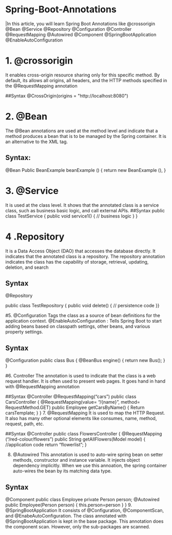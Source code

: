 # Spring-Boot-Annotations

|In this article, you will learn Spring Boot Annotations like
@crossorigin
@Bean
@Service
@Repository
@Configuration
@Controller
@RequestMapping
@Autowired
@Component
@SpringBootApplication
@EnableAutoConfiguration


# 1. @crossorigin
It enables cross-origin resource sharing only for this specific method. By default, its allows all origins, all headers, and the HTTP methods specified in the @RequestMapping annotation

##Syntax
@CrossOrigin(origins = "http://localhost:8080")

# 2. @Bean
The @Bean annotations are used at the method level and indicate that a method produces a bean that is to be managed by the Spring container. It is an alternative to the XML<bean> tag. 

## Syntax:
@Bean
Public BeanExample beanExample ()
{
return new BeanExample (),
}

# 3. @Service
It is used at the class level. It shows that the annotated class is a service class, such as business basic logic, and call external APIs.
##Syntax
public class TestService
{
public void service1()
{
// business logic
}
}
# 4 .Repository
It is a Data Access Object (DAO) that accesses the database directly. It indicates that the annotated class is a repository. 
The repository annotation indicates the class has the capability of storage, retrieval, updating, deletion, and search
## Syntax
@Repository

public class TestRepository
{
public void delete()
{
// persistence code
}}

#5. @Configuration
 Tags the class as a source of bean definitions for the application context. @EnableAutoConfiguration : Tells Spring Boot to start adding beans based on classpath settings, other beans, and various property settings.
 
 ## Syntax
 @Configuration
public class Bus
{
@BeanBus engine()
{
return new Bus();
}
}
 
 #6. Controller
 The annotation is used to indicate that the class is a web request handler. It is often used to present web pages. It goes hand in hand with @RequestMapping annotation
 
 ##Syntax
 @Controller
@RequestMapping(“cars”)
public class CarsController
{
@RequestMapping(value= “/{name}”, method= RequestMethod.GET)
public Employee getCarsByName()
{
Return carsTemplate;
}
}
7. @RequestMapping
 It is used to map the HTTP Request. It also has many other optional elements like consumes, name, method, request, path, etc. 
 
 ##Syntax
 @Controller
public class FlowersController
{
@RequestMapping (“/red-colour/flowers”)
public String getAllFlowers(Model model)
{
//application code
return “flowerlist”;
}
 
 8. @Autowired
 This annotation is used to auto-wire spring bean on setter methods, constructor and instance variable. It injects object dependency implicitly. When we use this annoation, the spring container auto-wires the bean by its matching data type.
 
 ## Syntax
 @Component
public class Employee
private Person person;
@Autowired
public Employee(Person person)
{
this.person=person
}
}
  9. @SpringBootApplication
 It consists of @Configuration, @ComponentScan, and @EnabeAutoConfiguration. The class annotated with @SpringBootApplication is kept in the base package. This annotation does the component scan. However, only the sub-packages are scanned. 
 
 
